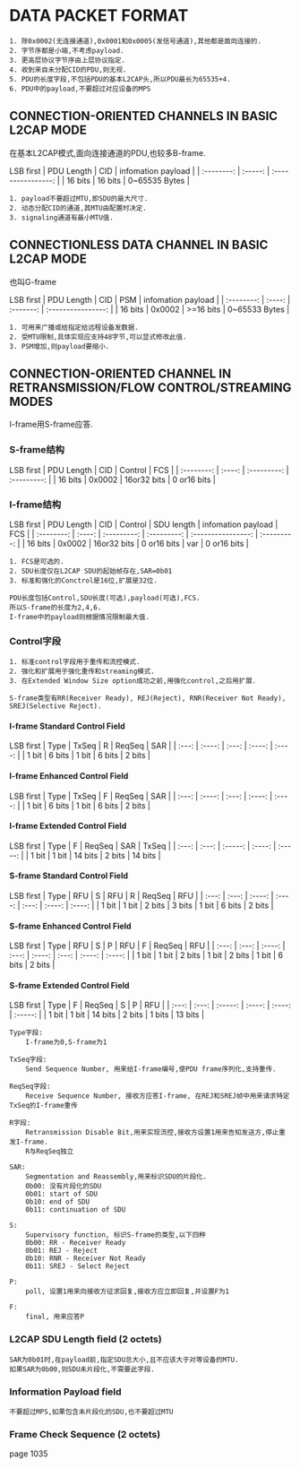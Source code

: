 # DATA PACKET FORMAT
```
1. 除0x0002(无连接通道),0x0001和0x0005(发信号通道),其他都是面向连接的.
2. 字节序都是小端,不考虑payload.
3. 更高层协议字节序由上层协议指定.
4. 收到来自未分配CID的PDU,则无视.
5. PDU的长度字段,不包括PDU的基本L2CAP头,所以PDU最长为65535+4.
6. PDU中的payload,不要超过对应设备的MPS
```

## CONNECTION-ORIENTED CHANNELS IN BASIC L2CAP MODE
在基本L2CAP模式,面向连接通道的PDU,也较多B-frame.

LSB first
| PDU Length |   CID   | infomation payload |
| :--------: | :-----: | :----------------: |
|  16 bits   | 16 bits |   0~65535 Bytes    |

```
1. payload不要超过MTU,即SDU的最大尺寸.
2. 动态分配CID的通道,其MTU由配置时决定.
3. signaling通道有最小MTU值.
```

## CONNECTIONLESS DATA CHANNEL IN BASIC L2CAP MODE
也叫G-frame

LSB first
| PDU Length |  CID   |    PSM    | infomation payload |
| :--------: | :----: | :-------: | :----------------: |
|  16 bits   | 0x0002 | >=16 bits |   0~65533 Bytes    |

```
1. 可用来广播或给指定给远程设备发数据.
2. 受MTU限制,具体实现应支持48字节,可以显式修改此值.
3. PSM增加,则payload要缩小.
```

## CONNECTION-ORIENTED CHANNEL IN RETRANSMISSION/FLOW CONTROL/STREAMING MODES 
I-frame用S-frame应答.

### S-frame结构
LSB first
| PDU Length |  CID   |   Control   |     FCS     |
| :--------: | :----: | :---------: | :---------: |
|  16 bits   | 0x0002 | 16or32 bits | 0 or16 bits |

### I-frame结构
LSB first
| PDU Length |  CID   |   Control   | SDU length  | infomation payload |     FCS     |
| :--------: | :----: | :---------: | :---------: | :----------------: | :---------: |
|  16 bits   | 0x0002 | 16or32 bits | 0 or16 bits |        var         | 0 or16 bits |

```
1. FCS是可选的.
2. SDU长度仅在L2CAP SDU的起始帧存在,SAR=0b01
3. 标准和强化的Conctrol是16位,扩展是32位.
```

```
PDU长度包括Control,SDU长度(可选),payload(可选),FCS.
所以S-frame的长度为2,4,6.
I-frame中的payload则根据情况限制最大值.
```
### Control字段
```
1. 标准control字段用于重传和流控模式.
2. 强化和扩展用于强化重传和streaming模式.
3. 在Extended Window Size option成功之前,用强化control,之后用扩展.
```

```
S-frame类型有RR(Receiver Ready), REJ(Reject), RNR(Receiver Not Ready), SREJ(Selective Reject).
```

#### I-frame Standard Control Field
LSB first
| Type  | TxSeq  |   R   | ReqSeq |  SAR   |
| :---: | :----: | :---: | :----: | :----: |
| 1 bit | 6 bits | 1 bit | 6 bits | 2 bits |

#### I-frame Enhanced Control Field
LSB first
| Type  | TxSeq  |   F   | ReqSeq |  SAR   |
| :---: | :----: | :---: | :----: | :----: |
| 1 bit | 6 bits | 1 bit | 6 bits | 2 bits |

#### I-frame Extended Control Field
LSB first
| Type  |   F   | ReqSeq  |  SAR   |  TxSeq  |
| :---: | :---: | :-----: | :----: | :-----: |
| 1 bit | 1 bit | 14 bits | 2 bits | 14 bits |


#### S-frame Standard Control Field
LSB first
| Type  |  RFU  |   S    |  RFU   |   R   | ReqSeq |  RFU   |
| :---: | :---: | :----: | :----: | :---: | :----: | :----: |
| 1 bit | 1 bit | 2 bits | 3 bits | 1 bit | 6 bits | 2 bits |

#### S-frame Enhanced Control Field
LSB first
| Type  |  RFU  |   S    |   P   |  RFU   |   F   | ReqSeq |  RFU   |
| :---: | :---: | :----: | :---: | :----: | :---: | :----: | :----: |
| 1 bit | 1 bit | 2 bits | 1 bit | 2 bits | 1 bit | 6 bits | 2 bits |

#### S-frame Extended Control Field
LSB first
| Type  |   F   | ReqSeq  |   S    |   P    |   RFU   |
| :---: | :---: | :-----: | :----: | :----: | :-----: |
| 1 bit | 1 bit | 14 bits | 2 bits | 1 bits | 13 bits |

```
Type字段: 
    I-frame为0,S-frame为1

TxSeq字段:
    Send Sequence Number, 用来给I-frame编号,使PDU frame序列化,支持重传.

ReqSeq字段:
    Receive Sequence Number, 接收方应答I-frame, 在REJ和SREJ帧中用来请求特定TxSeq的I-frame重传

R字段:
    Retransmission Disable Bit,用来实现流控,接收方设置1用来告知发送方,停止重发I-frame.
    R与ReqSeq独立

SAR:
    Segmentation and Reassembly,用来标识SDU的片段化.
    0b00: 没有片段化的SDU
    0b01: start of SDU
    0b10: end of SDU
    0b11: continuation of SDU

S:
    Supervisory function, 标识S-frame的类型,以下四种
    0b00: RR - Receiver Ready
    0b01: REJ - Reject
    0b10: RNR - Receiver Not Ready
    0b11: SREJ - Select Reject

P: 
    poll, 设置1用来向接收方征求回复,接收方应立即回复,并设置F为1

F:
    final, 用来应答P
```

### L2CAP SDU Length field (2 octets)
```
SAR为0b01时,在payload前,指定SDU总大小,且不应该大于对等设备的MTU.
如果SAR为0b00,则SDU未片段化,不需要此字段.
```

### Information Payload field
```
不要超过MPS,如果包含未片段化的SDU,也不要超过MTU
```

### Frame Check Sequence (2 octets) 
page 1035
